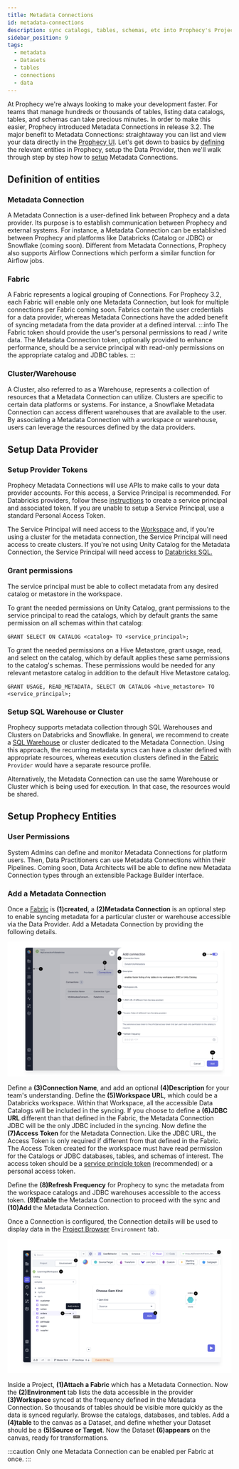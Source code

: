 ```yaml
---
title: Metadata Connections
id: metadata-connections
description: sync catalogs, tables, schemas, etc into Prophecy's Project viewer
sidebar_position: 9
tags:
  - metadata
  - Datasets
  - tables
  - connections
  - data
---
```


At Prophecy we're always looking to make your development faster. For teams that manage hundreds or thousands of tables, listing data catalogs, tables, and schemas can take precious minutes. In order to make this easier, Prophecy introduced Metadata Connections in release 3.2. The major benefit to Metadata Connections: straightaway you can list and view your data directly in the [Prophecy UI](/docs/concepts/project/project-browser.md#Environment-tab). Let's get down to basics by [defining](/docs/metadata/metadata-connections.md/#definition-of-entities) the relevant entities in Prophecy, setup the Data Provider, then we'll walk through step by step how to [setup](/docs/metadata/metadata-connections.md/#setup) Metadata Connections.

## Definition of entities

### Metadata Connection

A Metadata Connection is a user-defined link between Prophecy and a data provider. Its purpose is to establish communication between Prophecy and external systems. For instance, a Metadata Connection can be established between Prophecy and platforms like Databricks (Catalog or JDBC) or Snowflake (coming soon). Different from Metadata Connections, Prophecy also supports Airflow Connections which perform a similar function for Airflow jobs.

### Fabric

A Fabric represents a logical grouping of Connections. For Prophecy 3.2, each Fabric will enable only one Metadata Connection, but look for multiple connections per Fabric coming soon. Fabrics contain the user credentials for a data provider, whereas Metadata Connections have the added benefit of syncing metadata from the data provider at a defined interval.
:::info
The Fabric token should provide the user's personal permissions to read / write data.
The Metadata Connection token, optionally provided to enhance performance, should be a service principal with read-only permissions on the appropriate catalog and JDBC tables.
:::

### Cluster/Warehouse

A Cluster, also referred to as a Warehouse, represents a collection of resources that a Metadata Connection can utilize. Clusters are specific to certain data platforms or systems. For instance, a Snowflake Metadata Connection can access different warehouses that are available to the user. By associating a Metadata Connection with a workspace or warehouse, users can leverage the resources defined by the data providers.

## Setup Data Provider

### Setup Provider Tokens

Prophecy Metadata Connections will use APIs to make calls to your data provider accounts. For this access, a Service Principal is recommended. For Databricks providers, follow these [instructions](https://docs.databricks.com/en/dev-tools/service-principals.html#provision-a-service-principal-for-databricks-automation---databricks-ui) to create a service principal and associated token. If you are unable to setup a Service Principal, use a standard Personal Access Token.

The Service Principal will need access to the [Workspace](https://docs.databricks.com/en/security/auth-authz/access-control/enable-access-control.html#enable-access-control-for-workspace-objects) and, if you're using a cluster for the metadata connection, the Service Principal will need access to create clusters. If you're not using Unity Catalog for the Metadata Connection, the Service Principal will need access to [Databricks SQL.](https://docs.databricks.com/en/sql/admin/index.html#grant-user-access-to-databricks-sql)

### Grant permissions

The service principal must be able to collect metadata from any desired catalog or metastore in the workspace.

To grant the needed permissions on Unity Catalog, grant permissions to the service principal to read the catalogs, which by default grants the same permission on all schemas within that catalog:

```
GRANT SELECT ON CATALOG <catalog> TO <service_principal>;
```

To grant the needed permissions on a Hive Metastore, grant usage, read, and select on the catalog, which by default applies these same permissions to the catalog's schemas. These permissions would be needed for any relevant metastore catalog in addition to the default Hive Metastore catalog.

```
GRANT USAGE, READ_METADATA, SELECT ON CATALOG <hive_metastore> TO <service_principal>;
```

### Setup SQL Warehouse or Cluster

Prophecy supports metadata collection through SQL Warehouses and Clusters on Databricks and Snowflake. In general, we recommend to create a [SQL Warehouse](https://docs.databricks.com/en/sql/admin/create-sql-warehouse.html#create-a-sql-warehouse) or cluster dedicated to the Metadata Connection. Using this approach, the recurring metadata syncs can have a cluster defined with appropriate resources, whereas execution clusters defined in the [Fabric](/docs/concepts/fabrics/fabrics.md) `Provider` would have a separate resource profile.

Alternatively, the Metadata Connection can use the same Warehouse or Cluster which is being used for execution. In that case, the resources would be shared.

## Setup Prophecy Entities

### User Permissions

System Admins can define and monitor Metadata Connections for platform users. Then, Data Practitioners can use Metadata Connections within their Pipelines. Coming soon, Data Architects will be able to define new Metadata Connection types through an extensible Package Builder interface.

### Add a Metadata Connection

Once a [Fabric](/docs/low-code-spark/fabrics/create-a-fabric.md) is **(1)created**, a **(2)Metadata Connection** is an optional step to enable syncing metadata for a particular cluster or warehouse accessible via the Data Provider. Add a Metadata Connection by providing the following details.

![CreateConnection](./img/1-create-connection.png)

Define a **(3)Connection Name**, and add an optional **(4)Description** for your team's understanding. Define the **(5)Workspace URL**, which could be a Databricks workspace. Within that Workspace, all the accessible Data Catalogs will be included in the syncing. If you choose to define a **(6)JDBC URL** different than that defined in the Fabric, the Metadata Connection JDBC will be the only JDBC included in the syncing. Now define the **(7)Access Token** for the Metadata Connection. Like the JDBC URL, the Access Token is only required if different from that defined in the Fabric. The Access Token created for the workspace must have read permission for the Catalogs or JDBC databases, tables, and schemas of interest. The access token should be a [service principle token](https://docs.databricks.com/en/administration-guide/users-groups/service-principals.html#manage-service-principals-in-your-account) (recommended) or a personal access token.

Define the **(8)Refresh Frequency** for Prophecy to sync the metadata from the workspace catalogs and JDBC warehouses accessible to the access token. **(9)Enable** the Metadata Connection to proceed with the sync and **(10)Add** the Metadata Connection.

Once a Connection is configured, the Connection details will be used to display data in the [Project Browser](/docs/concepts/project/project-browser.md#how-to-access-project-browser) `Environment` tab.

![AddGem](./img/2-add-gem.png)

Inside a Project, **(1)Attach a Fabric** which has a Metadata Connection. Now the **(2)Environment** tab lists the data accessible in the provider **(3)Workspace** synced at the frequency defined in the Metadata Connection. So thousands of tables should be visible more quickly as the data is synced regularly. Browse the catalogs, databases, and tables. Add a **(4)table** to the canvas as a Dataset, and define whether your Dataset should be a **(5)Source or Target**. Now the Dataset **(6)appears** on the canvas, ready for transformations.

:::caution
Only one Metadata Connection can be enabled per Fabric at once.
:::
